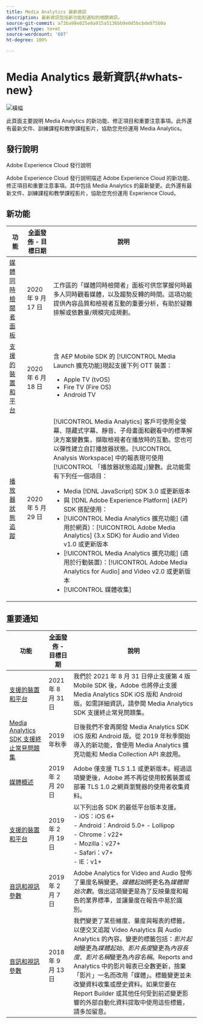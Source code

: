 ```yaml
---
title: Media Analytics 最新資訊
description: 最新資訊包括新功能和通知的相關資訊。
source-git-commit: a73ba98e025e0a915a5136bb9e0d5bcbde875b0a
workflow-type: tm+mt
source-wordcount: '607'
ht-degree: 100%

---
```



# Media Analytics 最新資訊{#whats-new}

![橫幅](assets/media_analytics_banner.png)


此頁面主要說明 Media Analytics 的新功能、修正項目和重要注意事項。此外還有最新文件、訓練課程和教學課程影片，協助您充份運用 Media Analytics。


## 發行說明

Adobe Experience Cloud 發行說明

Adobe Experience Cloud 發行說明描述 Adobe Experience Cloud 的新功能、修正項目和重要注意事項。其中包括 Media Analytics 的最新變更。此外還有最新文件、訓練課程和教學課程影片，協助您充份運用 Experience Cloud。

## 新功能

| 功能 | [全面發佈](https://experienceleague.adobe.com/docs/analytics/landing/an-releases.html?lang=zh-Hant) - 目標日期 | 說明 |
| ----------- | ---------- | ---------- |
| [媒體同時檢閱者面板](media-reports/media-workspace-panels/media-concurrent-viewers.md) | 2020 年 9 月 17 日 | 工作區的「媒體同時檢閱者」面板可供您掌握何時最多人同時觀看媒體，以及趨勢反轉的時間。這項功能提供內容品質和檢視者互動的重要分析，有助於疑難排解或依數量/規模完成規劃。 |
| [支援的裝置和平台](../getting-started/supported-devices.md) | 2020 年 6 月 18 日 | 含 AEP Mobile SDK 的 [!UICONTROL Media Launch 擴充功能]現起支援下列 OTT 裝置：<ul><li>Apple TV (tvOS)</li><li>Fire TV (Fire OS)</li><li>Android TV</li></ul> |
| [播放器狀態追蹤](https://experienceleague.adobe.com/docs/media-analytics/using/player-state-tracking/player-state-overview.html?lang=zh-Hant) | 2020 年 5 月 29 日 | [!UICONTROL Media Analytics] 客戶可使用全螢幕、隱藏式字幕、靜音、子母畫面和觀看中的標準解決方案變數集，擷取檢視者在播放時的互動。您也可以彈性建立自訂播放器狀態。[!UICONTROL Analysis Workspace] 中的報表現可使用[!UICONTROL 「播放器狀態追蹤」]變數。此功能需有下列任一個項目： <ul><li>Media [!DNL JavaScript] SDK 3.0 或更新版本</li><li>與 [!DNL Adobe Experience Platform] (AEP) SDK 搭配使用：</li><li>[!UICONTROL Media Analytics 擴充功能] (適用於網頁)：[!UICONTROL Adobe Media Analytics] (3.x SDK) for Audio and Video v1.0 或更新版本</li><li>[!UICONTROL Media Analytics 擴充功能] (適用於行動裝置)：[!UICONTROL Adobe Media Analytics for Audio] and Video v2.0 或更新版本</li><li>[!UICONTROL 媒體收集]</li></ul> |


## 重要通知

| 功能 | [全面發佈](https://experienceleague.adobe.com/docs/analytics/landing/an-releases.html) - 目標日期 | 說明 |
| ----------- | ---------- | ---------- |
| [支援的裝置和平台](../getting-started/supported-devices.md) | 2021 年 8 月 31 日 | 我們於 2021 年 8 月 31 日停止支援第 4 版 Mobile SDK 後，Adobe 也將停止支援 Media Analytics SDK iOS 版和 Android 版。如需詳細資訊，請參閱 Media Analytics SDK 支援終止常見問題集。 |
| [Media Analytics SDK 支援終止常見問題集](sdk-implement/end-of-support-faqs.md) |   2019 年秋季 | 日後我們不會再開發 Media Analytics SDK iOS 版和 Android 版。從 2019 年秋季開始導入的新功能，會使用 Media Analytics 擴充功能和 Media Collection API 來啟用。 |
| [媒體概述](media-overview.md) | 2019 年 2 月 20 日 | Adobe 僅支援 TLS 1.1 或更新版本。經過這項變更後，Adobe 將不再從使用較舊裝置或部署 TLS 1.0 之網頁瀏覽器的使用者收集資料。 |
| [支援的裝置和平台](../getting-started/supported-devices.md) | 2019 年 2 月 19 日 | 以下列出各 SDK 的最低平台版本支援。<br>- iOS：iOS 6+ <br>- Android：Android 5.0+ - Lollipop <br>-  Chrome：v22+<br>- Mozilla：v27+<br>- Safari：v7+<br>- IE：v1+ |
| [音訊和視訊參數](metrics-and-metadata/audio-video-parameters.md) | 2019 年 2 月 7 日 | Adobe Analytics for Video and Audio 發佈了量度名稱變更。<i>媒體起始</i>將更名為<i>媒體開始次數</i>。做出這項變更是為了反映量度和報告的業界標準，並讓量度在報告中易於識別。 |
| [音訊和視訊參數](metrics-and-metadata/audio-video-parameters.md) | 2018 年 9 月 13 日 | 我們變更了某些維度、量度與報表的標籤，以便交叉追蹤 Video Analytics 與 Audio Analytics 的內容。變更的標籤包括：*影片起始*&#x200B;變更為&#x200B;*媒體起始*、*影片長度*&#x200B;變更為&#x200B;*內容長度*、*影片名稱*&#x200B;變更為&#x200B;*內容名稱*。Reports and Analytics 中的影片報表已全數更新，捨棄「影片」一名而改用「媒體」。標籤變更並未改變資料收集或歷史資料。如果您要在 Report Builder 或其他任何受到前述變更影響的外部自動化資料提取中使用這些標籤，請多加留意。 |




<!-- | title | date | description | -->
